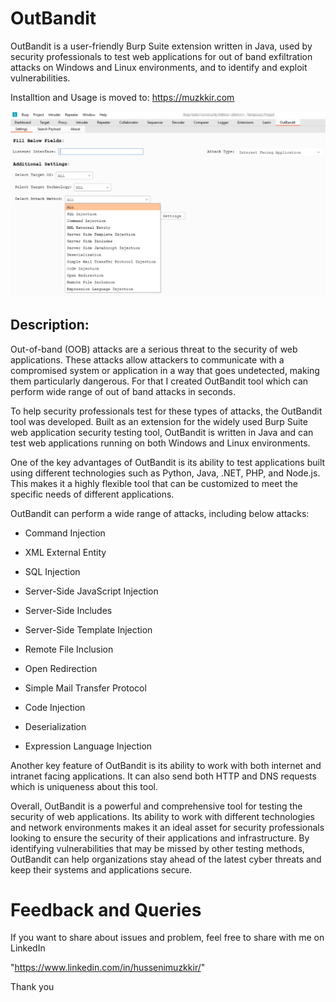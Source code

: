 # OutBandit
OutBandit is a user-friendly Burp Suite extension written in Java, used by security professionals to test web applications for out of band exfiltration attacks on Windows and Linux environments, and to identify and exploit vulnerabilities.

Installtion and Usage is moved to: https://muzkkir.com

![1](https://raw.githubusercontent.com/mymuzzy/OutBandit/main/OutBandit.png)

## Description:

Out-of-band (OOB) attacks are a serious threat to the security of web applications. These attacks allow attackers to communicate with a compromised system or application in a way that goes undetected, making them particularly dangerous. For that I created OutBandit tool which can perform wide range of out of band attacks in seconds.

To help security professionals test for these types of attacks, the OutBandit tool was developed. Built as an extension for the widely used Burp Suite web application security testing tool, OutBandit is written in Java and can test web applications running on both Windows and Linux environments.

One of the key advantages of OutBandit is its ability to test applications built using different technologies such as Python, Java, .NET, PHP, and Node.js. This makes it a highly flexible tool that can be customized to meet the specific needs of different applications.

OutBandit can perform a wide range of attacks, including below attacks:

+ Command Injection

+ XML External Entity

+ SQL Injection

+ Server-Side JavaScript Injection

+ Server-Side Includes

+ Server-Side Template Injection

+ Remote File Inclusion

+ Open Redirection

+ Simple Mail Transfer Protocol

+ Code Injection

+ Deserialization

+ Expression Language Injection


Another key feature of OutBandit is its ability to work with both internet and intranet facing applications. It can also send both HTTP and DNS requests which is uniqueness about this tool.

Overall, OutBandit is a powerful and comprehensive tool for testing the security of web applications. Its ability to work with different technologies and network environments makes it an ideal asset for security professionals looking to ensure the security of their applications and infrastructure. By identifying vulnerabilities that may be missed by other testing methods, OutBandit can help organizations stay ahead of the latest cyber threats and keep their systems and applications secure.


# Feedback and Queries

If you want to share about issues and problem, feel free to share with me on LinkedIn

"https://www.linkedin.com/in/hussenimuzkkir/" 

Thank you
